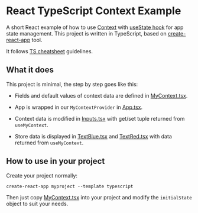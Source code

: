 # React TypeScript Context Example

A short React example of how to use [Context](https://reactjs.org/docs/context.html) with [useState hook](https://reactjs.org/docs/hooks-overview.html#state-hook) for app state management. This project is written in TypeScript, based on [create-react-app](https://github.com/facebook/create-react-app) tool.

It follows [TS cheatsheet](https://github.com/typescript-cheatsheets/react-typescript-cheatsheet) guidelines.

## What it does

This project is minimal, the step by step goes like this:

* Fields and default values of context data are defined in [MyContext.tsx](src/app/MyContext.tsx?ts=4).

* App is wrapped in our `MyContextProvider` in [App.tsx](src/app/App.tsx?ts=4).

* Context data is modified in [Inputs.tsx](src/app/Inputs.tsx?ts=4) with get/set tuple returned from `useMyContext`.

* Store data is displayed in [TextBlue.tsx](src/app/TextBlue.tsx?ts=4) and [TextRed.tsx](src/app/TextRed.tsx?ts=4) with data returned from `useMyContext`.

## How to use in your project

Create your project normally:

    create-react-app myproject --template typescript

Then just copy [MyContext.tsx](src/app/MyContext.tsx?ts=4) into your project and modify the `initialState` object to suit your needs.